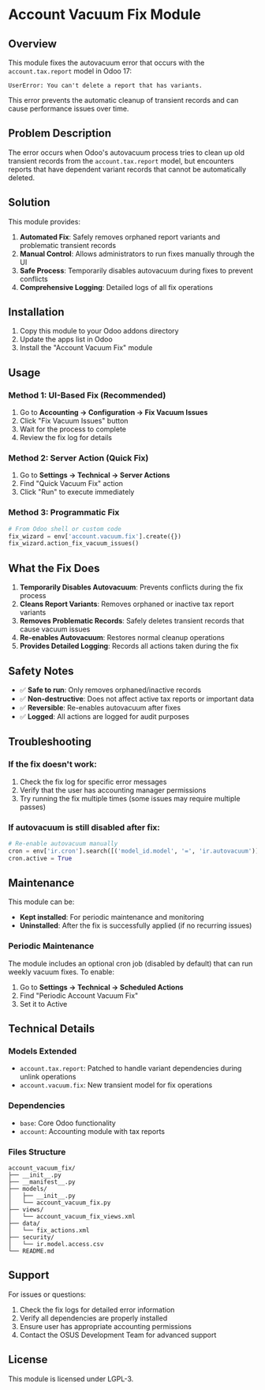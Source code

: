 # Account Vacuum Fix Module

## Overview
This module fixes the autovacuum error that occurs with the `account.tax.report` model in Odoo 17:
```
UserError: You can't delete a report that has variants.
```

This error prevents the automatic cleanup of transient records and can cause performance issues over time.

## Problem Description
The error occurs when Odoo's autovacuum process tries to clean up old transient records from the `account.tax.report` model, but encounters reports that have dependent variant records that cannot be automatically deleted.

## Solution
This module provides:

1. **Automated Fix**: Safely removes orphaned report variants and problematic transient records
2. **Manual Control**: Allows administrators to run fixes manually through the UI
3. **Safe Process**: Temporarily disables autovacuum during fixes to prevent conflicts
4. **Comprehensive Logging**: Detailed logs of all fix operations

## Installation

1. Copy this module to your Odoo addons directory
2. Update the apps list in Odoo
3. Install the "Account Vacuum Fix" module

## Usage

### Method 1: UI-Based Fix (Recommended)
1. Go to **Accounting → Configuration → Fix Vacuum Issues**
2. Click "Fix Vacuum Issues" button
3. Wait for the process to complete
4. Review the fix log for details

### Method 2: Server Action (Quick Fix)
1. Go to **Settings → Technical → Server Actions**
2. Find "Quick Vacuum Fix" action
3. Click "Run" to execute immediately

### Method 3: Programmatic Fix
```python
# From Odoo shell or custom code
fix_wizard = env['account.vacuum.fix'].create({})
fix_wizard.action_fix_vacuum_issues()
```

## What the Fix Does

1. **Temporarily Disables Autovacuum**: Prevents conflicts during the fix process
2. **Cleans Report Variants**: Removes orphaned or inactive tax report variants
3. **Removes Problematic Records**: Safely deletes transient records that cause vacuum issues
4. **Re-enables Autovacuum**: Restores normal cleanup operations
5. **Provides Detailed Logging**: Records all actions taken during the fix

## Safety Notes

- ✅ **Safe to run**: Only removes orphaned/inactive records
- ✅ **Non-destructive**: Does not affect active tax reports or important data
- ✅ **Reversible**: Re-enables autovacuum after fixes
- ✅ **Logged**: All actions are logged for audit purposes

## Troubleshooting

### If the fix doesn't work:
1. Check the fix log for specific error messages
2. Verify that the user has accounting manager permissions
3. Try running the fix multiple times (some issues may require multiple passes)

### If autovacuum is still disabled after fix:
```python
# Re-enable autovacuum manually
cron = env['ir.cron'].search([('model_id.model', '=', 'ir.autovacuum')])
cron.active = True
```

## Maintenance

This module can be:
- **Kept installed**: For periodic maintenance and monitoring
- **Uninstalled**: After the fix is successfully applied (if no recurring issues)

### Periodic Maintenance
The module includes an optional cron job (disabled by default) that can run weekly vacuum fixes. To enable:
1. Go to **Settings → Technical → Scheduled Actions**
2. Find "Periodic Account Vacuum Fix"
3. Set it to Active

## Technical Details

### Models Extended
- `account.tax.report`: Patched to handle variant dependencies during unlink operations
- `account.vacuum.fix`: New transient model for fix operations

### Dependencies
- `base`: Core Odoo functionality
- `account`: Accounting module with tax reports

### Files Structure
```
account_vacuum_fix/
├── __init__.py
├── __manifest__.py
├── models/
│   ├── __init__.py
│   └── account_vacuum_fix.py
├── views/
│   └── account_vacuum_fix_views.xml
├── data/
│   └── fix_actions.xml
├── security/
│   └── ir.model.access.csv
└── README.md
```

## Support

For issues or questions:
1. Check the fix logs for detailed error information
2. Verify all dependencies are properly installed
3. Ensure user has appropriate accounting permissions
4. Contact the OSUS Development Team for advanced support

## License
This module is licensed under LGPL-3.
